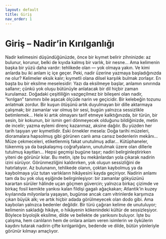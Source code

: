 ```yaml
---
layout: default
title: Giriş
nav_order: 1
---
```


# Giriş – Nadir’in Kırılganlığı

Nadir kelimesini düşündüğünüzde, önce bir kıymet belirir zihninizde: az bulunur, korunur, belki de kıyıda kalmış bir varlık, bir nesne… Ama kelimenin başka bir yüzü daha vardır: tehlikede olan — yok olmaya yakın. Ve kimi anlarda bu iki anlam iç içe geçer.
Peki, nadir üzerine yazmaya başladığınızda ne olur? Kelimeler eksik kalır; kıymetli olana dilsel karşılık bulmak zorlaşır. En başta bu bir eksilme meselesidir: Yazı da eksilmeye başlar, anlamın sınırında sallanır; çünkü yok oluşu bütünüyle anlatacak bir dil hiçbir zaman kurulamaz.
Doğadaki çeşitliliğin vazgeçilmez bir bileşeni olan nadir, “kırılgan” tanımını bile aşacak ölçüde narin ve geçicidir. Bir kelebeğin tozunu anlatmak zordur. Bir kuşun ötüşünü artık duyulmayan bir dille aktarmaya çalışmak; bir zamanlar var olmuş bir sesi, bugün yalnızca sessizlikle betimlemek… Hele ki artık olmayanı tarif etmeye kalktığınızda, bir türün, bir sesin, bir kokunun, bir ismin geri dönmeyecek olduğunu bildiğinizde, metin de incelir; yazma eylemi direnç kazanmaz, aksine dağılır.
Bu yüzden her tarih taşıyan yer kıymetlidir. Eski örnekler mesela: Doğa tarihi müzeleri, dioramalara hapsolmuş gibi görünen canlı ama cansız bedenlerin mekânı… Müze çekmeceleri, etiketlenmiş fakat unutulmuş adlar… Kütüphaneler, tükenmiş ya da başkalaşmış coğrafyaların, unutulmak üzere olan dillerle tutulmuş kayıtları… Hepsi geçmişi bugüne taşır; nadiri belirginleştirirken yiteni de görünür kılar.
Bu metin, işte bu mekânlardan yola çıkarak nadirin izini sürüyor. Görünmezliğini kaldırırken, yok oluşun sessizliğini de hatırlatıyor. Az bulunanın, tehlikede olanın, çoktan kaybolmuş ya da kaybolmaya yüz tutan varlıkların hikâyesini kayda geçiriyor. Nadirin anlamı tam da bu yok oluş eşiğinde belirginleşiyor: bir zamanlar gökyüzünü karartan sürüler hâlinde uçan göçmen güvercin; yalnızca birkaç çizimde ve birkaç fosil kemikte yankısı kalan fildişi gagalı ağaçkakan; Atlantik’in kuzey kıyılarında milyonlarla yaşayan, bugünse ancak cam vitrinlerde karşımıza çıkan büyük alk; ve artık hiçbir adada görülmeyecek olan dodo gibi.
Ama kaybolan yalnızca bedenler değildir. Bir türü çağıran kelime de unutuluyor; kelimenin sakladığı hikâye, o hikâyenin kökenindeki kültür de sessizleşiyor. Böylece biyolojik eksilme, dilde ve bellekte de yankısını buluyor. İşte bu çalışma, hem canlıların hem de onlara anlam veren isimlerin ve öykülerin kaydını tutarak nadirin çifte kırılganlığını, bedende ve dilde, bütün yönleriyle görünür kılmayı amaçlıyor.

